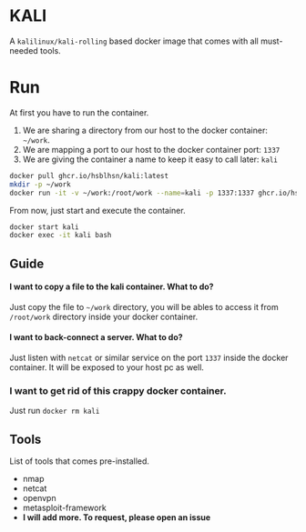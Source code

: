 # KALI

A `kalilinux/kali-rolling` based docker image that comes with all must-needed tools.

# Run

At first you have to run the container.

1. We are sharing a directory from our host to the docker container: `~/work`.
2. We are mapping a port to our host to the docker container port: `1337`
3. We are giving the container a name to keep it easy to call later: `kali`

```sh
docker pull ghcr.io/hsblhsn/kali:latest
mkdir -p ~/work
docker run -it -v ~/work:/root/work --name=kali -p 1337:1337 ghcr.io/hsblhsn/kali:latest
```

From now, just start and execute the container.

```sh
docker start kali
docker exec -it kali bash
```

## Guide

#### I want to copy a file to the kali container. What to do?

Just copy the file to `~/work` directory, you will be ables to access it from `/root/work` directory inside your docker container.

#### I want to back-connect a server. What to do?

Just listen with `netcat` or similar service on the port `1337` inside the docker container. It will be exposed to your host pc as well.

### I want to get rid of this crappy docker container.

Just run `docker rm kali`

## Tools

List of tools that comes pre-installed.

+ nmap
+ netcat
+ openvpn
+ metasploit-framework
+ **I will add more. To request, please open an issue**

